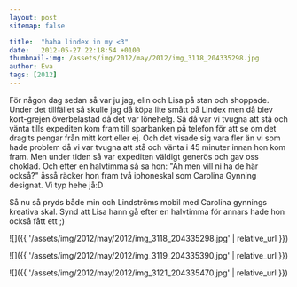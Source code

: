 ```yaml
---
layout: post
sitemap: false

title:  "haha lindex in my <3"
date:   2012-05-27 22:18:54 +0100
thumbnail-img: /assets/img/2012/may/2012/img_3118_204335298.jpg
author: Eva
tags: [2012]
---
```


För någon dag sedan så var ju jag, elin och Lisa på stan och shoppade. Under det tillfället så skulle jag då köpa lite smått på Lindex men då blev kort-grejen överbelastad då det var lönehelg. Så då var vi tvugna att stå och vänta tills expediten kom fram till sparbanken på telefon för att se om det dragits pengar från mitt kort eller ej. Och det visade sig vara fler än vi som hade problem då vi var tvugna att stå och vänta i 45 minuter innan hon kom fram. Men under tiden så var expediten väldigt generös och gav oss choklad. Och efter en halvtimma så sa hon: "Ah men vill ni ha de här också?" åsså räcker hon fram två iphoneskal som Carolina Gynning designat. Vi typ hehe jå:D 

Så nu så pryds både min och Lindströms mobil med Carolina gynnings kreativa skal. Synd att Lisa hann gå efter en halvtimma för annars hade hon också fått ett ;)

![]({{ '/assets/img/2012/may/2012/img_3118_204335298.jpg'  | relative_url }})

![]({{ '/assets/img/2012/may/2012/img_3119_204335390.jpg'  | relative_url }})

![]({{ '/assets/img/2012/may/2012/img_3121_204335470.jpg'  | relative_url }})

